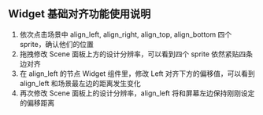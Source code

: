 ## Widget 基础对齐功能使用说明

1. 依次点击场景中 align_left, align_right, align_top, align_bottom 四个 sprite，确认他们的位置
2. 拖拽修改 Scene 面板上方的设计分辨率，可以看到四个 sprite 依然紧贴四条边对齐
3. 在 align_left 的节点 Widget 组件里，修改 Left 对齐下方的偏移值，可以看到 align_left 和场景最左边的距离发生变化
4. 再次修改 Scene 面板上的设计分辨率，align_left 将和屏幕左边保持刚刚设定的偏移距离